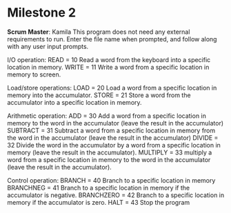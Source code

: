 # Milestone 2

**Scrum Master**: Kamila
This program does not need any external requirements to run. Enter the file name when prompted, and follow along with any user input prompts. 



I/O operation:
READ = 10 Read a word from the keyboard into a specific location in memory.
WRITE = 11 Write a word from a specific location in memory to screen.

Load/store operations:
LOAD = 20 Load a word from a specific location in memory into the accumulator.
STORE = 21 Store a word from the accumulator into a specific location in memory.

Arithmetic operation:
ADD = 30 Add a word from a specific location in memory to the word in the accumulator (leave the result in the accumulator)
SUBTRACT = 31 Subtract a word from a specific location in memory from the word in the accumulator (leave the result in the accumulator)
DIVIDE = 32 Divide the word in the accumulator by a word from a specific location in memory (leave the result in the accumulator).
MULTIPLY = 33 multiply a word from a specific location in memory to the word in the accumulator (leave the result in the accumulator).

Control operation:
BRANCH = 40 Branch to a specific location in memory
BRANCHNEG = 41 Branch to a specific location in memory if the accumulator is negative.
BRANCHZERO = 42 Branch to a specific location in memory if the accumulator is zero.
HALT = 43 Stop the program
